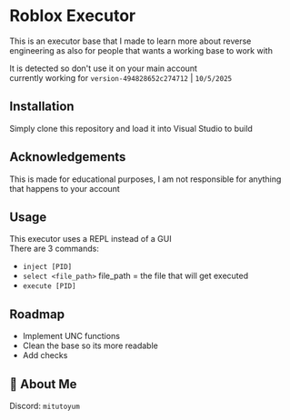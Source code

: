 
# Roblox Executor

This is an executor base that I made to learn more about reverse engineering as also for people that wants a working base to work with


It is detected so don't use it on your main account\
currently working for `version-494828652c274712` | `10/5/2025`
## Installation

Simply clone this repository and load it into Visual Studio to build
    
## Acknowledgements

This is made for educational purposes, I am not responsible for anything that happens to your account
## Usage

This executor uses a REPL instead of a GUI\
There are 3 commands:
- `inject [PID]`
- `select <file_path>` file_path = the file that will get executed
- `execute [PID]`

## Roadmap

- Implement UNC functions
- Clean the base so its more readable
- Add checks

## 🚀 About Me
Discord: `mitutoyum`

